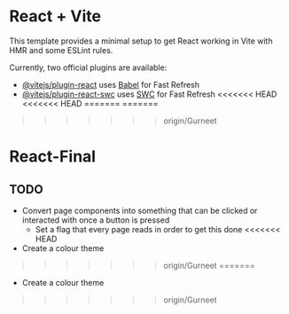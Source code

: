 # React + Vite

This template provides a minimal setup to get React working in Vite with HMR and some ESLint rules.

Currently, two official plugins are available:

- [@vitejs/plugin-react](https://github.com/vitejs/vite-plugin-react/blob/main/packages/plugin-react/README.md) uses [Babel](https://babeljs.io/) for Fast Refresh
- [@vitejs/plugin-react-swc](https://github.com/vitejs/vite-plugin-react-swc) uses [SWC](https://swc.rs/) for Fast Refresh
<<<<<<< HEAD
<<<<<<< HEAD
=======
=======
>>>>>>> origin/Gurneet
# React-Final

## TODO
* Convert page components into something that can be clicked or interacted with once a button is pressed
  * Set a flag that every page reads in order to get this done
<<<<<<< HEAD
* Create a colour theme
>>>>>>> origin/Gurneet
=======
* Create a colour theme
>>>>>>> origin/Gurneet
